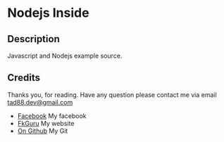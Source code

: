 # Nodejs Inside

## Description
Javascript and Nodejs example source.

## Credits
Thanks you, for reading. Have any question please contact me via email [tad88.dev@gmail.com](mailto://tad88.dev@gmail.com)

* [Facebook](https://www.facebook.com/tad88.dev) My facebook
* [FkGuru](https://www.fkguru.com) My website
* [On Github](https://github.com/tad88.dev) My Git